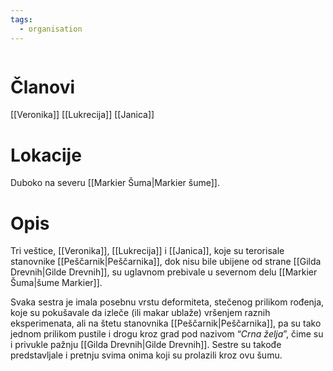 ```yaml
---
tags:
  - organisation
---
```

```table-of-contents
```

# Članovi

[[Veronika]]
[[Lukrecija]]
[[Janica]]

# Lokacije

Duboko na severu [[Markier Šuma|Markier šume]].

# Opis

Tri veštice, [[Veronika]], [[Lukrecija]] i [[Janica]], koje su terorisale stanovnike [[Peščarnik|Peščarnika]], dok nisu bile ubijene od strane [[Gilda Drevnih|Gilde Drevnih]], su uglavnom prebivale u severnom delu [[Markier Šuma|šume Markier]].

Svaka sestra je imala posebnu vrstu deformiteta, stečenog prilikom rođenja, koje su pokušavale da izleče (ili makar ublaže) vršenjem raznih eksperimenata, ali na štetu stanovnika [[Peščarnik|Peščarnika]], pa su tako jednom prilikom pustile i drogu kroz grad pod nazivom “*Crna želja*”, čime su i privukle pažnju [[Gilda Drevnih|Gilde Drevnih]]. Sestre su takođe predstavljale i pretnju svima onima koji su prolazili kroz ovu šumu.
